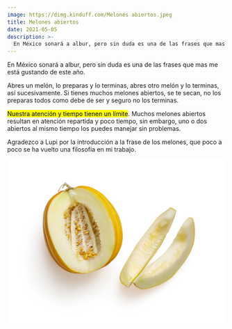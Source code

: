 ```yaml
---
image: https://dimg.kinduff.com/Melones abiertos.jpeg
title: Melones abiertos
date: 2021-05-05
description: >-
  En México sonará a albur, pero sin duda es una de las frases que mas me está gustando de este año.
---
```


En México sonará a albur, pero sin duda es una de las frases que mas me está gustando de este año.

Abres un melón, lo preparas y lo terminas, abres otro melón y lo terminas, así sucesivamente. Si tienes muchos melones abiertos, se te secan, no los preparas todos como debe de ser y seguro no los terminas.

<mark>Nuestra atención y tiempo tienen un límite</mark>. Muchos melones abiertos resultan en atención repartida y poco tiempo, sin embargo, uno o dos abiertos al mismo tiempo los puedes manejar sin problemas.

Agradezco a Lupi por la introducción a la frase de los melones, que poco a poco se ha vuelto una filosofía en mi trabajo.

![](/assets/images/posts/melones.jpg)
